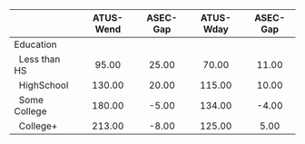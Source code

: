 
|                      |    ATUS-Wend |     ASEC-Gap |    ATUS-Wday |     ASEC-Gap |
| -------------------- | :----------: | :----------: | :----------: | :----------: |
| Education            |              |              |              |              |
| &nbsp;&nbsp;Less than HS |        95.00 |        25.00 |        70.00 |        11.00 |
| &nbsp;&nbsp;HighSchool |       130.00 |        20.00 |       115.00 |        10.00 |
| &nbsp;&nbsp;Some College |       180.00 |        -5.00 |       134.00 |        -4.00 |
| &nbsp;&nbsp;College+ |       213.00 |        -8.00 |       125.00 |         5.00 |

